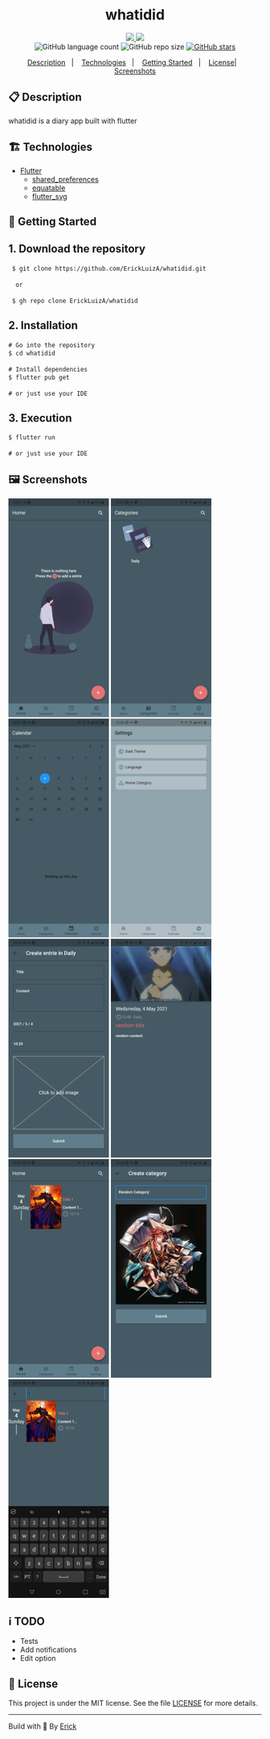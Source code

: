 <h1 align="center"> whatidid </h1>

<p align="center">
  <a href="https://github.com/ErickLuizA/whatidid/graphs/commit-activity" alt="Maintenance">
    <img src="https://img.shields.io/badge/Maintained%3F-yes-1EAE72.svg" />
  </a>

  <a href="./LICENSE" alt="License: MIT">
    <img src="https://img.shields.io/badge/License-MIT-1EAE72.svg" />
  </a>

<br/>

<img alt="GitHub language count" src="https://img.shields.io/github/languages/count/ErickLuizA/whatidid?color=blue">

<img alt="GitHub repo size" src="https://img.shields.io/github/repo-size/ErickLuizA/whatidid">

<a href="https://github.com/ErickLuizA/whatidid/stargazers">
  <img alt="GitHub stars" src="https://img.shields.io/github/stars/ErickLuizA/whatidid?style=social">
</a>

<p align="center">
  <a href="#clipboard-description">Description</a>&nbsp;&nbsp;&nbsp;|&nbsp;&nbsp;&nbsp;
  <a href="#building_construction-technologies">Technologies</a>&nbsp;&nbsp;&nbsp;|&nbsp;&nbsp;&nbsp;
  <a href="#rocket-getting-started">Getting Started</a>&nbsp;&nbsp;&nbsp;|&nbsp;&nbsp;&nbsp;
  <a href="#memo-license">License</a>|&nbsp;&nbsp;&nbsp;
  <a href="#framed_picture-screenshots">Screenshots</a>
</p>


## :clipboard: Description

whatidid is a diary app built with flutter


## :building_construction: Technologies

- [Flutter](https://flutter.dev/)
  - [shared_preferences](https://pub.dev/packages/shared_preferences)
  - [equatable](https://pub.dev/packages/equatable)
  - [flutter_svg](https://pub.dev/packages/flutter_svg)


## :rocket: Getting Started

## 1. Download the repository

```shell
 $ git clone https://github.com/ErickLuizA/whatidid.git
  
  or 

 $ gh repo clone ErickLuizA/whatidid
```

## 2. Installation

```shell
# Go into the repository
$ cd whatidid

# Install dependencies
$ flutter pub get 

# or just use your IDE
```

## 3. Execution

```shell
$ flutter run

# or just use your IDE
```

## :framed_picture: Screenshots

<div>
  <img alt="whatidid screen" src="./.github/Home.png"  width="200"/>
  <img alt="whatidid screen" src="./.github/Categories.png"  width="200"/>
  <img alt="whatidid screen" src="./.github/Calendar.png"  width="200"/>
  <img alt="whatidid screen" src="./.github/Settings.png"  width="200"/>
  <img alt="whatidid screen" src="./.github/Create_entrie.png"  width="200"/>
  <img alt="whatidid screen" src="./.github/Entrie.png"  width="200"/>
  <img alt="whatidid screen" src="./.github/Home1.png"  width="200"/>
  <img alt="whatidid screen" src="./.github/Create_category.png"  width="200"/>
  <img alt="whatidid screen" src="./.github/Search.png"  width="200"/>
</div>

## :information_source: TODO
  - Tests
  - Add notifications
  - Edit option

## :memo: License



This project is under the MIT license. See the file [LICENSE](LICENSE) for more details.

---

Build with 💙 By [Erick](https://www.linkedin.com/in/erick-luiz-47151a1a4/)

